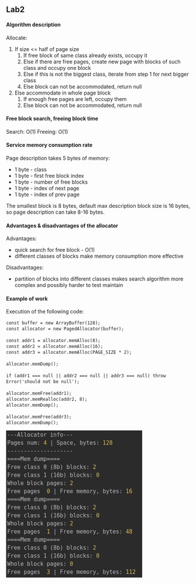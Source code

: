 ## Lab2

#### Algorithm description

Allocate:
1. If size <= half of page size 
    1. If free block of same class already exists, occupy it 
    2. Else if there are free pages, create new page with blocks of such class and occupy one block
    3. Else if this is not the biggest class, iterate from step 1 for next bigger class  
    4. Else block can not be accommodated, return null 
3. Else accommodate in whole page block
    1. If enough free pages are left, occupy them
    2. Else block can not be accommodated, return null

#### Free block search, freeing block time

Search: O(1)
Freeing: O(1)

#### Service memory consumption rate

Page description takes 5 bytes of memory:
 * 1 byte - class
 * 1 byte - first free block index
 * 1 byte - number of free blocks
 * 1 byte - index of next page
 * 1 byte - index of prev page
 
The smallest block is 8 bytes, default max description block size is 16 bytes, so page description can take 8-16 bytes.  

#### Advantages & disadvantages of the allocator

Advantages:
* quick search for free block - O(1) 
* different classes of blocks make memory consumption more effective

Disadvantages:
* partition of blocks into different classes makes search algorithm more complex and possibly harder to test maintain
 
#### Example of work

Execution of the following code:

    const buffer = new ArrayBuffer(128);
    const allocator = new PagedAllocator(buffer);
    
    const addr1 = allocator.memAlloc(8);
    const addr2 = allocator.memAlloc(16);
    const addr3 = allocator.memAlloc(PAGE_SIZE * 2);
    
    allocator.memDump();
    
    if (addr1 === null || addr2 === null || addr3 === null) throw Error('should not be null');
    
    allocator.memFree(addr1);
    allocator.memRealloc(addr2, 8);
    allocator.memDump();
    
    allocator.memFree(addr3);
    allocator.memDump();
    
![](../img/Lab2.png)
